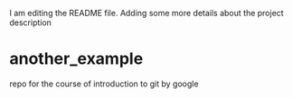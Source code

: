 I am editing the README file. Adding some more details about the project description
# another_example
repo for the course of introduction to git by google
